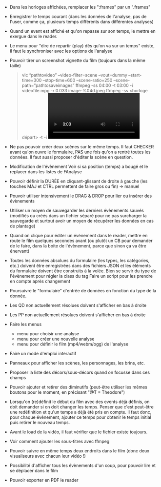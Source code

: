 * Dans les horloges affichées, remplacer les ":frames" par un ".frames"

* Enregistrer le temps courant (dans les données de l'analyse, pas de l'user, comme ça, plusieurs temps différents dans différentes analyses)

* Quand un event est affiché et qu'on repasse sur son temps, le mettre en exergue dans le reader.

* Le menu pour "dire de repartir (play) dès qu'on va sur un temps" existe, il faut le synchroniser avec les options de l'analyse


* Pouvoir tirer un screenshot vignette du film (toujours dans la même taille)
  > vlc “pathtovideo” –video-filter=scene –vout=dummy –start-time=300 –stop-time=600 –scene-ratio=250 –scene-path=”pathtosaveimages”
  > ffmpeg -ss 04:00 -t 03:00 -i videofile.mpg -r 0.033 image-%04d.jpeg
    ffmpeg -ss <horloge départ> -t <duration> -i <video path> -r <ratio> <image name.ext>


* Ne pas pouvoir créer deux scènes sur le même temps. Il faut CHECKER avant qu'on ouvre le formulaire, PAS une fois qu'on a rentré toutes les données.
  Il faut aussi proposer d'éditer la scène en question.

* Modification de l'évènement
  Voir si sa position (temps) a bougé et le replacer dans les listes de FAnalyse
* Pouvoir définir la DURÉE en cliquant-glissant de droite à gauche (les touches MAJ et CTRL permettent de faire gros ou fin)
  -> manuel
* Pouvoir utiliser intensivement le DRAG & DROP pour lier ou insérer des évènements
* Utiliser un moyen de sauvegarder les derniers évènements sauvés (modifiés ou créés dans un fichier séparé pour ne pas surcharger la sauvegarde et surtout avoir un moyen de récupérer les données en cas de plantage)
* Quand on clique pour éditer un évènement dans le reader, mettre en route le film quelques secondes avant (ou plutôt un CB pour demander de le faire, dans la boite de l'évènement, parce que sinon ça va être énervant)
* Toutes les données absolues du formulaire (les types, les catégories, etc.) doivent être enregistrées dans des fichiers JSON et les éléments du formulaire doivent être construits à la volée.
  Bien se servir du type de l'évènement pour régler la class du tag
  Faire un script pour les prendre en compte après changement
* Poursuivre le "formulaire" d'entrée de données en fonction du type de la donnée.
* Les QD non actuellement résolues doivent s'afficher en bas à droite
* Les PP non actuellement résolues doivent s'afficher en bas à droite

* Faire les menus
  - menu pour choisir une analyse
  - menu pour créer une nouvelle analyse
  - menu pour définir le film (mp4/webm/ogg) de l'analyse
* Faire un mode d'emploi interactif
* Panneaux pour afficher les scènes, les personnages, les brins, etc.
* Proposer la liste des décors/sous-décors quand on focusse dans ces champs
* Pouvoir ajouter et retirer des diminutifs (peut-être utiliser les mêmes boutons pour le moment, en précisant "@T = Theodore")
* Lorsqu'on (re)définit le début du film avec des events déjà définis, on doit demander si on doit changer les temps. Penser que c'est peut-être une redéfinition et qu'un temps a déjà été pris en compte. Il faut donc, pour chaque évènement, ajouter ce temps pour obtenir le temps initial puis retirer le nouveau temps.
* Avant le load de la vidéo, il faut vérifier que le fichier existe toujours.
* Voir comment ajouter les sous-titres avec ffmpeg
* Pouvoir suivre en même temps deux endroits dans le film (donc deux visualiseurs avec chacun leur vidéo !)
* Possibilité d'afficher tous les évènements d'un coup, pour pouvoir lire et se déplacer dans le film
* Pouvoir exporter en PDF le reader
